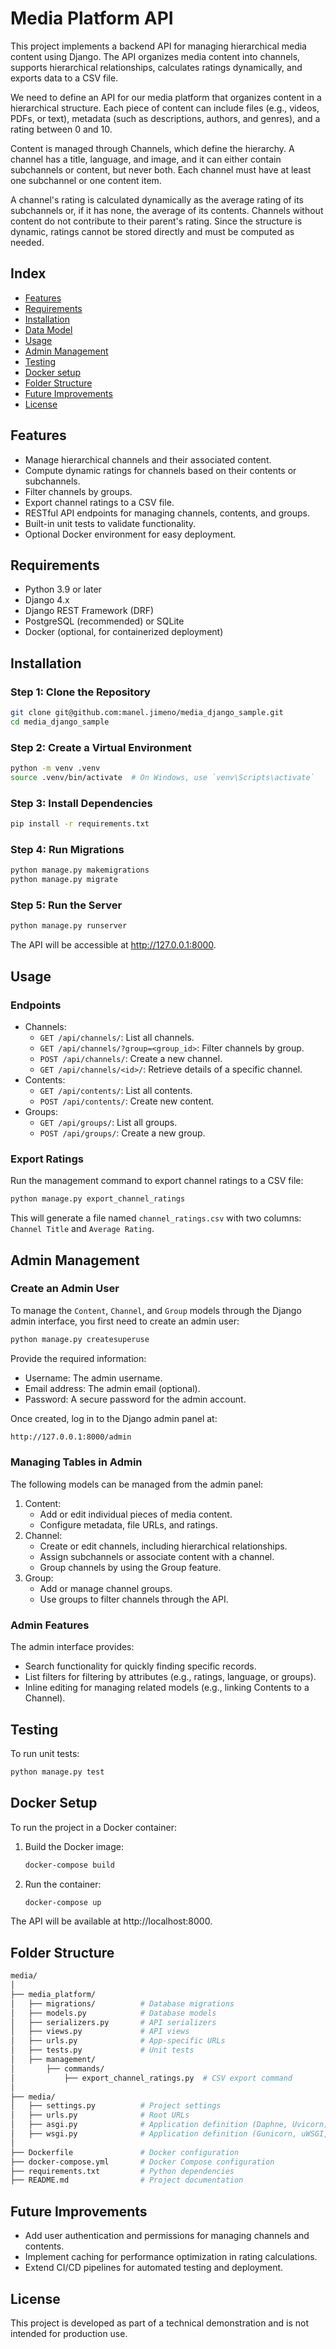 # Media Platform API
This project implements a backend API for managing hierarchical media content using Django.
The API organizes media content into channels, supports hierarchical relationships, calculates
ratings dynamically, and exports data to a CSV file.

We need to define an API for our media platform that organizes content in a hierarchical structure.
Each piece of content can include files (e.g., videos, PDFs, or text), metadata (such as descriptions,
authors, and genres), and a rating between 0 and 10.

Content is managed through Channels, which define the hierarchy. A channel has a title, language,
and image, and it can either contain subchannels or content, but never both. Each channel must have at
least one subchannel or one content item.

A channel's rating is calculated dynamically as the average rating of its subchannels or, if it has
none, the average of its contents. Channels without content do not contribute to their parent's rating.
Since the structure is dynamic, ratings cannot be stored directly and must be computed as needed.

## Index
* [Features](#features)
* [Requirements](#requirements)
* [Installation](#installation)
* [Data Model](media_platform/TABLE_MODEL.md)
* [Usage](#usage)
* [Admin Management](#admin-management)
* [Testing](#testing)
* [Docker setup](#docker-setup)
* [Folder Structure](#folder-structure)
* [Future Improvements](#future-improvements)
* [License](#license)

## Features
- Manage hierarchical channels and their associated content.
- Compute dynamic ratings for channels based on their contents or subchannels.
- Filter channels by groups.
- Export channel ratings to a CSV file.
- RESTful API endpoints for managing channels, contents, and groups.
- Built-in unit tests to validate functionality.
- Optional Docker environment for easy deployment.

## Requirements
- Python 3.9 or later
- Django 4.x
- Django REST Framework (DRF)
- PostgreSQL (recommended) or SQLite
- Docker (optional, for containerized deployment)

## Installation
### Step 1: Clone the Repository
```bash
git clone git@github.com:manel.jimeno/media_django_sample.git
cd media_django_sample
```

### Step 2: Create a Virtual Environment
```bash
python -m venv .venv
source .venv/bin/activate  # On Windows, use `venv\Scripts\activate`
```

### Step 3: Install Dependencies
```bash
pip install -r requirements.txt
```

### Step 4: Run Migrations
```bash
python manage.py makemigrations
python manage.py migrate
```

### Step 5: Run the Server
```bash
python manage.py runserver
```
The API will be accessible at http://127.0.0.1:8000.

## Usage
### Endpoints
- Channels:
  - `GET /api/channels/`: List all channels.
  - `GET /api/channels/?group=<group_id>`: Filter channels by group.
  - `POST /api/channels/`: Create a new channel.
  - `GET /api/channels/<id>/`: Retrieve details of a specific channel.
- Contents:
  - `GET /api/contents/`: List all contents.
  - `POST /api/contents/`: Create new content.
- Groups:
  - `GET /api/groups/`: List all groups.
  - `POST /api/groups/`: Create a new group.

### Export Ratings
Run the management command to export channel ratings to a CSV file:

```bash
python manage.py export_channel_ratings
```
This will generate a file named `channel_ratings.csv` with two columns: `Channel Title` and `Average Rating`.

## Admin Management
### Create an Admin User
To manage the `Content`, `Channel`, and `Group` models through the Django admin interface, you first need to create
an admin user:
```bash
python manage.py createsuperuse
```
Provide the required information:
- Username: The admin username.
- Email address: The admin email (optional).
- Password: A secure password for the admin account.

Once created, log in to the Django admin panel at:
```bash
http://127.0.0.1:8000/admin
```

### Managing Tables in Admin
The following models can be managed from the admin panel:

1. Content:
   - Add or edit individual pieces of media content.
   - Configure metadata, file URLs, and ratings.
2. Channel:
   - Create or edit channels, including hierarchical relationships.
   - Assign subchannels or associate content with a channel.
   - Group channels by using the Group feature.
3. Group:
   - Add or manage channel groups.
   - Use groups to filter channels through the API.

### Admin Features
The admin interface provides:

- Search functionality for quickly finding specific records.
- List filters for filtering by attributes (e.g., ratings, language, or groups).
- Inline editing for managing related models (e.g., linking Contents to a Channel).

## Testing
To run unit tests:

```bash
python manage.py test
```

## Docker Setup
To run the project in a Docker container:

 1. Build the Docker image:
    ```bash
    docker-compose build
    ```
 2. Run the container:
    ```bash
    docker-compose up
    ```

The API will be available at http://localhost:8000.

## Folder Structure
```bash
media/
│
├── media_platform/
│   ├── migrations/          # Database migrations
│   ├── models.py            # Database models
│   ├── serializers.py       # API serializers
│   ├── views.py             # API views
│   ├── urls.py              # App-specific URLs
│   ├── tests.py             # Unit tests
│   ├── management/
│       ├── commands/
│           ├── export_channel_ratings.py  # CSV export command
│
├── media/
│   ├── settings.py          # Project settings
│   ├── urls.py              # Root URLs
│   ├── asgi.py              # Application definition (Daphne, Uvicorn)
│   ├── wsgi.py              # Application definition (Gunicorn, uWSGI, mod_wsgi)
│
├── Dockerfile               # Docker configuration
├── docker-compose.yml       # Docker Compose configuration
├── requirements.txt         # Python dependencies
├── README.md                # Project documentation
```

## Future Improvements
- Add user authentication and permissions for managing channels and contents.
- Implement caching for performance optimization in rating calculations.
- Extend CI/CD pipelines for automated testing and deployment.

## License
This project is developed as part of a technical demonstration and is not intended for production use.
